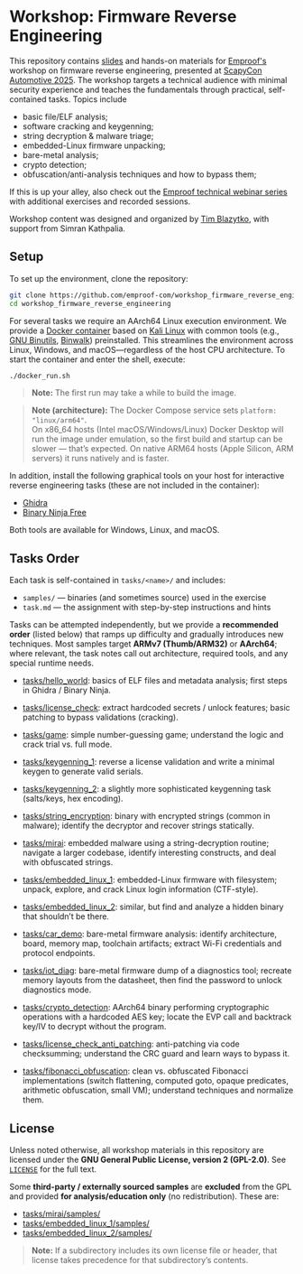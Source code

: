 # Workshop: Firmware Reverse Engineering

This repository contains [slides](slides.pdf) and hands-on materials for [Emproof's](https://emproof.com) workshop on firmware reverse engineering, presented at [ScapyCon Automotive 2025](https://dissec.to/scapycon-automotive-2025/). The workshop targets a technical audience with minimal security experience and teaches the fundamentals through practical, self-contained tasks. Topics include

* basic file/ELF analysis;
* software cracking and keygenning;
* string decryption & malware triage;
* embedded-Linux firmware unpacking;
* bare-metal analysis;
* crypto detection;
* obfuscation/anti-analysis techniques and how to bypass them;

If this is up your alley, also check out the [Emproof technical webinar series](https://github.com/emproof-com/webinars) with additional exercises and recorded sessions.

Workshop content was designed and organized by [Tim Blazytko](https://github.com/mrphrazer/), with support from Simran Kathpalia.


## Setup

To set up the environment, clone the repository:

```bash
git clone https://github.com/emproof-com/workshop_firmware_reverse_engineering
cd workshop_firmware_reverse_engineering
```

For several tasks we require an AArch64 Linux execution environment. We provide a [Docker container](Dockerfile) based on [Kali Linux](https://www.kali.org) with common tools (e.g., [GNU Binutils](https://www.gnu.org/software/binutils/), [Binwalk](https://github.com/ReFirmLabs/binwalk)) preinstalled. This streamlines the environment across Linux, Windows, and macOS—regardless of the host CPU architecture. To start the container and enter the shell, execute:

```bash
./docker_run.sh
```

> **Note:** The first run may take a while to build the image.
 
> **Note (architecture):** The Docker Compose service sets `platform: "linux/arm64"`.  
> On x86_64 hosts (Intel macOS/Windows/Linux) Docker Desktop will run the image under emulation, so the first build and startup can be slower — that’s expected. On native ARM64 hosts (Apple Silicon, ARM servers) it runs natively and is faster.

In addition, install the following graphical tools on your host for interactive reverse engineering tasks (these are not included in the container):

* [Ghidra](https://ghidra-sre.org)
* [Binary Ninja Free](https://binary.ninja/free/)

Both tools are available for Windows, Linux, and macOS.


## Tasks Order

Each task is self-contained in `tasks/<name>/` and includes:

* `samples/` — binaries (and sometimes source) used in the exercise  
* `task.md` — the assignment with step-by-step instructions and hints

Tasks can be attempted independently, but we provide a **recommended order** (listed below) that ramps up difficulty and gradually introduces new techniques. Most samples target **ARMv7 (Thumb/ARM32)** or **AArch64**; where relevant, the task notes call out architecture, required tools, and any special runtime needs.

* [tasks/hello_world](tasks/hello_world): basics of ELF files and metadata analysis; first steps in Ghidra / Binary Ninja.

* [tasks/license_check](tasks/license_check): extract hardcoded secrets / unlock features; basic patching to bypass validations (cracking).

* [tasks/game](tasks/game): simple number-guessing game; understand the logic and crack trial vs. full mode.

* [tasks/keygenning_1](tasks/keygenning_1): reverse a license validation and write a minimal keygen to generate valid serials.

* [tasks/keygenning_2](tasks/keygenning_2): a slightly more sophisticated keygenning task (salts/keys, hex encoding).

* [tasks/string_encryption](tasks/string_encryption): binary with encrypted strings (common in malware); identify the decryptor and recover strings statically.

* [tasks/mirai](tasks/mirai): embedded malware using a string-decryption routine; navigate a larger codebase, identify interesting constructs, and deal with obfuscated strings.

* [tasks/embedded_linux_1](tasks/embedded_linux_1): embedded-Linux firmware with filesystem; unpack, explore, and crack Linux login information (CTF-style).

* [tasks/embedded_linux_2](tasks/embedded_linux_2): similar, but find and analyze a hidden binary that shouldn’t be there.

* [tasks/car_demo](tasks/car_demo): bare-metal firmware analysis: identify architecture, board, memory map, toolchain artifacts; extract Wi-Fi credentials and protocol endpoints.

* [tasks/iot_diag](tasks/iot_diag): bare-metal firmware dump of a diagnostics tool; recreate memory layouts from the datasheet, then find the password to unlock diagnostics mode.

* [tasks/crypto_detection](tasks/crypto_detection): AArch64 binary performing cryptographic operations with a hardcoded AES key; locate the EVP call and backtrack key/IV to decrypt without the program.

* [tasks/license_check_anti_patching](tasks/license_check_anti_patching): anti-patching via code checksumming; understand the CRC guard and learn ways to bypass it.

* [tasks/fibonacci_obfuscation](tasks/fibonacci_obfuscation): clean vs. obfuscated Fibonacci implementations (switch flattening, computed goto, opaque predicates, arithmetic obfuscation, small VM); understand techniques and normalize them.



## License

Unless noted otherwise, all workshop materials in this repository are licensed under the **GNU General Public License, version 2 (GPL-2.0)**. See [`LICENSE`](LICENSE) for the full text.

Some **third-party / externally sourced samples** are **excluded** from the GPL and provided **for analysis/education only** (no redistribution). These are:

- [tasks/mirai/samples/](tasks/mirai/samples/)
- [tasks/embedded_linux_1/samples/](tasks/embedded_linux_1/samples/)
- [tasks/embedded_linux_2/samples/](tasks/embedded_linux_2/samples/)

> **Note:** If a subdirectory includes its own license file or header, that license takes precedence for that subdirectory’s contents.
